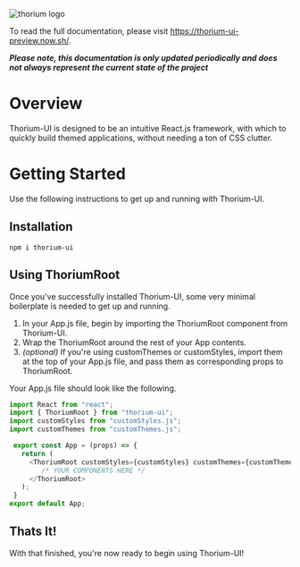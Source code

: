 ![thorium logo](https://i.ibb.co/6y2RSZf/banner.png)

To read the full documentation, please visit https://thorium-ui-preview.now.sh/.

**_Please note, this documentation is only updated periodically and does not always represent the current state of the project_**

# Overview

Thorium-UI is designed to be an intuitive React.js framework, with which to quickly build themed applications, without needing a ton of CSS clutter.

# Getting Started

Use the following instructions to get up and running with Thorium-UI.

## Installation

`npm i thorium-ui`

## Using ThoriumRoot

Once you've successfully installed Thorium-UI, some very minimal boilerplate is needed to get up and running.

1. In your App.js file, begin by importing the ThoriumRoot component from Thorium-UI.
2. Wrap the ThoriumRoot around the rest of your App contents.
3. _(optional)_ If you're using customThemes or customStyles, import them at the top of your App.js file, and pass them as corresponding props to ThoriumRoot.

Your App.js file should look like the following.

```javascript
import React from "react";
import { ThoriumRoot } from "thorium-ui";
import customStyles from "customStyles.js";
import customThemes from "customThemes.js";

 export const App = (props) => {
   return (
     <ThoriumRoot customStyles={customStyles} customThemes={customThemes}>
        /* YOUR COMPONENTS HERE */
     </ThoriumRoot>
   );
 }
export default App;
```

## Thats It!

With that finished, you're now ready to begin using Thorium-UI!
